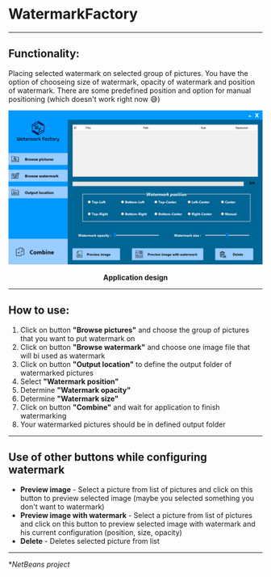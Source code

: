 # WatermarkFactory


_________________________________________________________________________________________________________________________________________________________________________________


## Functionality:

Placing selected watermark on selected group of pictures. You have the option of chooseing size of watermark, opacity of watermark and position of watermark. There are some predefined position and option for manual positioning (which doesn't work right now :sweat_smile:)

<img alt="Application design" src="src/images/image1.png">
<p align="center"><b>Application design</b></p>

_________________________________________________________________________________________________________________________________________________________________________________

## How to use:

1. Click on button **"Browse pictures"** and choose the group of pictures that you want to put watermark on
2. Click on button **"Browse watermark"** and choose one image file that will bi used as watermark
3. Click on button **"Output location"** to define the output folder of watermarked pictures
4. Select **"Watermark position"**
5. Determine **"Watermark opacity"**
6. Determine **"Watermark size"**
7. Click on button **"Combine"** and wait for application to finish watermarking
8. Your watermarked pictures should be in defined output folder

_________________________________________________________________________________________________________________________________________________________________________________

## Use of other buttons while configuring watermark
- **Preview image** - Select a picture from list of pictures and click on this button to preview selected image (maybe you selected something you don't want to watermark)
- **Preview image with watermark** - Select a picture from list of pictures and click on this button to preview selected image with watermark and his current configuration (position, size, opacity)
- **Delete** - Deletes selected picture from list
_________________________________________________________________________________________________________________________________________________________________________________


**NetBeans project*
